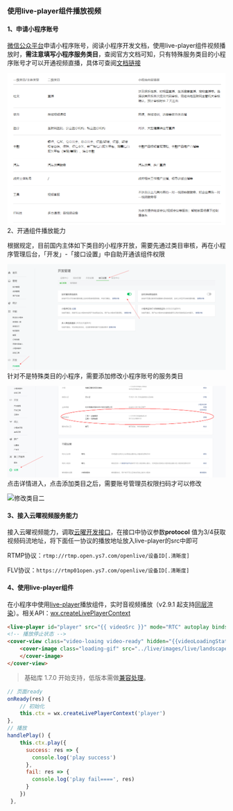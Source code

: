 ### 使用live-player组件播放视频

#### 1、申请小程序账号

[微信公众平台](https://mp.weixin.qq.com)申请小程序账号，阅读小程序开发文档，使用live-player组件视频播放时，**需注意填写小程序服务类目**，查阅官方文档可知，只有特殊服务类目的小程序账号才可以开通视频直播，具体可查阅[文档链接](https://developers.weixin.qq.com/miniprogram/dev/component/live-player.html)

<div><img src="./images/miniProAccountType.png" /></div


#### 2、开通组件播放能力

根据规定，目前国内主体如下类目的小程序开放，需要先通过类目审核，再在小程序管理后台，「开发」-「接口设置」中自助开通该组件权限

<div><img src="./images/openLivePlayer.png" style="zoom: 60%" /></div

针对不是特殊类目的小程序，需要添加修改小程序账号的服务类目

<div><img src="./images/changeMinProAccountType.png" style="zoom: 60%" /></div



点击详情进入，点击添加类目之后，需要账号管理员权限扫码才可以修改

![修改类目二](D:\Typora\doc\小程序云曜视频播放\images\changeMinProAccountType2.png)

#### 3、接入云曜视频服务能力

接入云曜视频能力，调取[云曜开发接口](https://help.hikyun.com/document/1630585400375028/371/1#%E5%85%A8%E5%B1%80_%E8%8E%B7%E5%8F%96%E6%92%AD%E6%94%BE%E5%9C%B0%E5%9D%80)，在接口中协议参数**protocol** 值为3/4获取视频码流地址，将下面任一协议的播放地址放入live-player的src中即可

RTMP协议：`rtmp://rtmp.open.ys7.com/openlive/设备ID[.清晰度]`

FLV协议：`https://rtmp01open.ys7.com/openlive/设备ID[.清晰度]`

#### 4、使用live-player组件

在小程序中使用[live-player](https://developers.weixin.qq.com/miniprogram/dev/component/live-player.html)播放组件，实时音视频播放（v2.9.1 起支持[同层渲染](https://developers.weixin.qq.com/miniprogram/dev/component/native-component.html#原生组件同层渲染)）。相关API：[wx.createLivePlayerContext](https://developers.weixin.qq.com/miniprogram/dev/api/media/live/wx.createLivePlayerContext.html)

```html
<live-player id="player" src="{{ videoSrc }}" mode="RTC" autoplay bindstatechange="handleLivePlayerStateChange" binderror="handleLivePlayerError"></live-player>
<!-- 播放停止状态 -->
<cover-view class="video-loaing video-ready" hidden="{{videoLoadingStatus !== 0}}">
	<cover-image class="loading-gif" src="../live/images/live/landscape_play.png" catchtap="handlePlay">
    </cover-image>
</cover-view>
```

> 基础库 1.7.0 开始支持，低版本需做[兼容处理](https://developers.weixin.qq.com/miniprogram/dev/framework/compatibility.html)。

```javascript
// 页面ready
onReady(res) {
    // 初始化
    this.ctx = wx.createLivePlayerContext('player')
},
// 播放
handlePlay() {
    this.ctx.play({
      success: res => {
        console.log('play success')
      },
      fail: res => {
        console.log('play fail====', res)
      }
    })
 },
```

